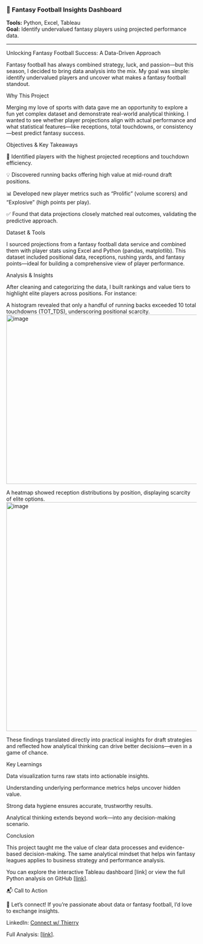 ### 🎯 Fantasy Football Insights Dashboard
**Tools:** Python, Excel, Tableau  
**Goal:** Identify undervalued fantasy players using projected performance data.
________________________________________________________________________________________
Unlocking Fantasy Football Success: A Data-Driven Approach

Fantasy football has always combined strategy, luck, and passion—but this season, I decided to bring data analysis into the mix. My goal was simple: identify undervalued players and uncover what makes a fantasy football standout.

Why This Project

Merging my love of sports with data gave me an opportunity to explore a fun yet complex dataset and demonstrate real-world analytical thinking. I wanted to see whether player projections align with actual performance and what statistical features—like receptions, total touchdowns, or consistency—best predict fantasy success.

Objectives & Key Takeaways

🏈 Identified players with the highest projected receptions and touchdown efficiency.

💡 Discovered running backs offering high value at mid-round draft positions.

📊 Developed new player metrics such as “Prolific” (volume scorers) and “Explosive” (high points per play).

✅ Found that data projections closely matched real outcomes, validating the predictive approach.

Dataset & Tools

I sourced projections from a fantasy football data service and combined them with player stats using Excel and Python (pandas, matplotlib). This dataset included positional data, receptions, rushing yards, and fantasy points—ideal for building a comprehensive view of player performance.

Analysis & Insights

After cleaning and categorizing the data, I built rankings and value tiers to highlight elite players across positions.
For instance:

A histogram revealed that only a handful of running backs exceeded 10 total touchdowns (TOT_TDS), underscoring positional scarcity.
<img width="841" height="448" alt="image" src="https://github.com/user-attachments/assets/a36968eb-7b94-4dc0-8a28-b071b28cc53c" />



A heatmap showed reception distributions by position, displaying scarcity of elite options.
<img width="772" height="606" alt="image" src="https://github.com/user-attachments/assets/c0dfeb45-afcd-408b-8d2d-09489d54b0cc" />


These findings translated directly into practical insights for draft strategies and reflected how analytical thinking can drive better decisions—even in a game of chance.

Key Learnings

Data visualization turns raw stats into actionable insights.

Understanding underlying performance metrics helps uncover hidden value.

Strong data hygiene ensures accurate, trustworthy results.

Analytical thinking extends beyond work—into any decision-making scenario.

Conclusion

This project taught me the value of clear data processes and evidence-based decision-making. The same analytical mindset that helps win fantasy leagues applies to business strategy and performance analysis.

You can explore the interactive Tableau dashboard [link] or view the full Python analysis on GitHub [[link](https://github.com/tduthil/fantasy-football-data-analysis/blob/77e31bfc8dc959e7e3e852d6f14393d101f9ec89/notebooks/ff_data_analysis.ipynb)].

📬 Call to Action

💬 Let’s connect!
If you’re passionate about data or fantasy football, I’d love to exchange insights.

LinkedIn: [Connect w/ Thierry](https://www.linkedin.com/in/tduthil)

Full Analysis: [[link](https://github.com/tduthil/fantasy-football-data-analysis/blob/77e31bfc8dc959e7e3e852d6f14393d101f9ec89/notebooks/ff_data_analysis.ipynb)].


